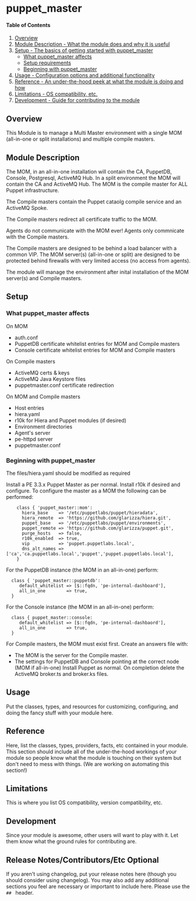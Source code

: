# puppet_master

#### Table of Contents

1. [Overview](#overview)
2. [Module Description - What the module does and why it is useful](#module-description)
3. [Setup - The basics of getting started with puppet_master](#setup)
    * [What puppet_master affects](#what-puppet_master-affects)
    * [Setup requirements](#setup-requirements)
    * [Beginning with puppet_master](#beginning-with-puppet_master)
4. [Usage - Configuration options and additional functionality](#usage)
5. [Reference - An under-the-hood peek at what the module is doing and how](#reference)
5. [Limitations - OS compatibility, etc.](#limitations)
6. [Development - Guide for contributing to the module](#development)

## Overview

This Module is to manage a Multi Master environment with a single MOM (all-in-one or split installations)
and multiple compile masters.

## Module Description

The MOM, in an all-in-one installation will contain the CA, PuppetDB, Console, Postgresql, ActiveMQ Hub.
In a split environment the MOM will contain the CA and ActiveMQ Hub.
The MOM is the compile master for ALL Puppet infrastructure.

The Compile masters contain the Puppet cataolg compile service and an ActiveMQ Spoke.

The Compile masters redirect all certificate traffic to the MOM.

Agents do not communicate with the MOM ever!  Agents only commnicate with the Compile masters.

The Compile masters are designed to be behind a load balancer with a common VIP.  The MOM server(s) (all-in-one or split)
are designed to be protected behind firewalls with very limited access (no access from agents).

The module will manage the environment after inital installation of the MOM server(s) and Compile masters.


## Setup

### What puppet_master affects

On MOM
* auth.conf
* PuppetDB certificate whitelist entries for MOM and Compile masters
* Console certificate whitelist entries for MOM and Compile masters

On Compile masters
* ActiveMQ certs & keys
* ActiveMQ Java Keystore files
* puppetmaster.conf certificate redirection

On MOM and Compile masters
* Host entries
* hiera.yaml
* r10k for Hiera and Puppet modules (if desired)
* Environment directories
* Agent's server
* pe-httpd server
* puppetmaster.conf

### Beginning with puppet_master

The files/hiera.yaml should be modified as required

Install a PE 3.3.x Puppet Master as per normal.
Install r10k if desired and configure.
To configure the master as a MOM the following can be performed:

```puppet
    class { 'puppet_master::mom':
      hiera_base    => '/etc/puppetlabs/puppet/hieradata',
      hiera_remote  => 'https://github.com/glarizza/hiera.git',
      puppet_base   => '/etc/puppetlabs/puppet/environments',
      puppet_remote => 'https://github.com/glarizza/puppet.git',
      purge_hosts   => false,
      r10k_enabled  => true,
      vip           => 'puppet.puppetlabs.local',
      dns_alt_names => ['ca','ca.puppetlabs.local','puppet','puppet.puppetlabs.local'],
    }
```
For the PuppetDB instance (the MOM in an all-in-one) perform:

```puppet
  class { 'puppet_master::puppetdb':
     default_whitelist => [$::fqdn, 'pe-internal-dashboard'],
     all_in_one        => true,
  }
```
For the Console instance (the MOM in an all-in-one) perform:
```puppet
  class { puppet_master::console:
     default_whitelist => [$::fqdn, 'pe-internal-dashbaord'],
     all_in_one        => true,
  }
```

For Compile masters, the MOM must exist first.
Create an answers file with:
* The MOM is the server for the Compile master.
* The settings for PuppetDB and Console pointing at the correct node (MOM if all-in-one)
Install Puppet as normal. On completion delete the ActiveMQ broker.ts and broker.ks files.

## Usage

Put the classes, types, and resources for customizing, configuring, and doing
the fancy stuff with your module here.

## Reference

Here, list the classes, types, providers, facts, etc contained in your module.
This section should include all of the under-the-hood workings of your module so
people know what the module is touching on their system but don't need to mess
with things. (We are working on automating this section!)

## Limitations

This is where you list OS compatibility, version compatibility, etc.

## Development

Since your module is awesome, other users will want to play with it. Let them
know what the ground rules for contributing are.

## Release Notes/Contributors/Etc **Optional**

If you aren't using changelog, put your release notes here (though you should
consider using changelog). You may also add any additional sections you feel are
necessary or important to include here. Please use the `## ` header.
